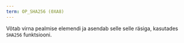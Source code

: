 ```yaml
---
term: OP_SHA256 (0XA8)
---
```


Võtab virna pealmise elemendi ja asendab selle selle räsiga, kasutades `SHA256` funktsiooni.